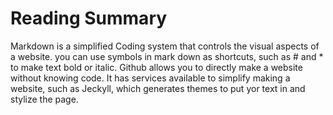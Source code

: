 # Reading Summary
Markdown is a simplified Coding system that controls the visual aspects of a website. 
you can use symbols in mark down as shortcuts, such as # and * to make text bold or italic. 
Github allows you to directly make a website without knowing code. 
It has services available to simplify making a website, such as Jeckyll, 
which generates themes to put yor text in and stylize the page. 